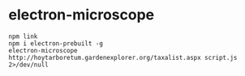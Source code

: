# electron-microscope

```
npm link
npm i electron-prebuilt -g
electron-microscope http://hoytarboretum.gardenexplorer.org/taxalist.aspx script.js 2>/dev/null
```